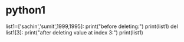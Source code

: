 # python1
list1=['sachin','sumit',1999,1995]:
print("before deleting:")
print(list1)
del list1[3]:
print("after deleting value at index 3:")
print(list1)

